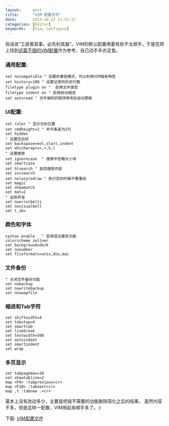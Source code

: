 ```yaml
---
layout:     post
title:      "VIM 配置文件"
date:       2013-10-22 11:51:17
categories: [Editor]
keywords:   [Vim, Configure]
---
```


俗话说“工欲善其事，必先利其器”。VIM的默认配置用着有些不太顺手，于是在网上找到[这篇不错的VIM配置](http://amix.dk/vim/vimrc.html)作为参考，自己动手丰衣足食。
<!--more-->

### 通用配置:

```
set nocompatible " 设置非兼容模式，可以利用VIM独有特性
set history=100 " 设置记录的历史行数
filetype plugin on "  启用文件类型
filetype indent on " 启用自动缩进
set autoread " 文件被别的程序修改后自动更新
```

### UI配置:

```
set ruler " 显示光标位置
set cmdheight=2 " 命令条高为2行
set hidden
" 设置空白符
set backspace=eol,start,indent
set whichwrap+=<,>,h,l
" 设置搜索
set ignorecase	" 搜索中忽略大小写
set smartcase
set hlsearch " 高亮搜索内容
set incsearch
set nolazyredraw " 执行宏的时候不要重绘
set magic
set showmatch
set mat=2
" 去除声音
set noerrorbells
set novisualbell
set t_vb=
```

### 颜色和字体

```
syntax enable	" 启用语法着色功能
colorscheme zellner
set background=dark
set nonumber
set fileformats=unix,dos,mac
```

### 文件备份

```
" 关闭文件备份功能
set nobackup
set nowritebackup
set noswapfile
```

### 缩进和Tab字符

```
set shiftwidth=4
set tabstop=4
set smarttab
set linebreak
set textwidth=500
set autoindent
set smartindent
set wrap
```

### 多页显示

```
set tabpagemax=10
set showtabline=2
map <F9> :tabprevious<cr>
map <F10> :tabnext<cr>
map ,t :tabnew .<cr>
```

基本上没有改动多少，主要是吧我不需要的功能删除简化之后的结果。
虽然内容不多，但是这样一配置，VIM用起来顺手多了。:)

下载: _[VIM配置文件](https://gist.githubusercontent.com/wizjin/9424618/raw/b0537af2a2f261943a9d68d16d50ccf4b5cb5430/.vimrc)_
